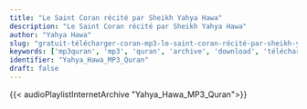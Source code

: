 ```yaml
---
title: "Le Saint Coran récité par Sheikh Yahya Hawa"
description: "Le Saint Coran récité par Sheikh Yahya Hawa"
author: "Yahya Hawa"
slug: "gratuit-télécharger-coran-mp3-le-saint-coran-récité-par-sheikh-yahya-hawa"
keywords: ['mp3quran', 'mp3', 'quran', 'archive', 'download', 'télécharger', 'coran', 'islam', 'Yahya', 'Hawa', 'ya7ya', '7awa', 'يحيى', 'حوا', 'قرآن', 'مصحف', 'مرتل', 'مجود', 'القرآن', 'الكريم', 'المصحف', 'المرتل', 'المجود', 'إسلام', 'تحميل']
identifier: "Yahya_Hawa_MP3_Quran"
draft: false
---
```


{{< audioPlaylistInternetArchive "Yahya_Hawa_MP3_Quran">}}
